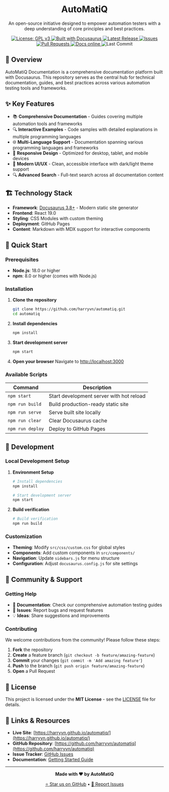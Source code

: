 <h1 align="center">AutoMatiQ</h1>
<p align="center">An open-source initiative designed to empower automation testers with a deep understanding of core principles and best practices.</p>

<p align="center">
  <!-- License -->
  <a href="LICENSE">
    <img src="https://img.shields.io/badge/License-GPL%20v3-blue.svg" alt="License: GPL v3" />
  </a>
  <!-- Built with Docusaurus -->
  <a href="https://docusaurus.io">
    <img src="https://img.shields.io/badge/Built%20with-Docusaurus-green.svg" alt="Built with Docusaurus" />
  </a>
  <!-- Latest Release -->
  <a href="https://github.com/harryvn/automatiq-docs/releases">
    <img src="https://img.shields.io/github/v/release/harryvn/automatiq-docs" alt="Latest Release" />
  </a>
  <!-- Open Issues -->
  <a href="https://github.com/harryvn/automatiq-docs/issues">
    <img src="https://img.shields.io/github/issues/harryvn/automatiq-docs" alt="Issues" />
  </a>
  <!-- Pull Requests -->
  <a href="https://github.com/harryvn/automatiq-docs/pulls">
    <img src="https://img.shields.io/github/issues-pr/harryvn/automatiq-docs" alt="Pull Requests" />
  </a>
  <!-- Docs Online -->
  <a href="https://harryvn.github.io/automatiq/">
    <img src="https://img.shields.io/badge/docs-online-brightgreen" alt="Docs online" />
  </a>
  <!-- Last Commit -->
  <img src="https://img.shields.io/github/last-commit/harryvn/automatiq-docs" alt="Last Commit" />
  <!-- Stars -->
  <!-- <a href="https://github.com/harryvn/automatiq-docs/stargazers">
    <img src="https://img.shields.io/github/stars/harryvn/automatiq-docs?style=social" alt="GitHub Stars" />
  </a> -->
</p>

## 🚀 Overview

AutoMatiQ Documentation is a comprehensive documentation platform built with Docusaurus. This repository serves as the central hub for technical documentation, guides, and best practices across various automation testing tools and frameworks.

## ✨ Key Features

- 📚 **Comprehensive Documentation** - Guides covering multiple automation tools and frameworks
- 🔍 **Interactive Examples** - Code samples with detailed explanations in multiple programming languages
- 🌐 **Multi-Language Support** - Documentation spanning various programming languages and frameworks
- 📱 **Responsive Design** - Optimized for desktop, tablet, and mobile devices
- 🎨 **Modern UI/UX** - Clean, accessible interface with dark/light theme support
- 🔍 **Advanced Search** - Full-text search across all documentation content

## 🏗️ Technology Stack

- **Framework**: [Docusaurus 3.8+](https://docusaurus.io) - Modern static site generator
- **Frontend**: React 19.0
- **Styling**: CSS Modules with custom theming
- **Deployment**: GitHub Pages
- **Content**: Markdown with MDX support for interactive components

## 🚀 Quick Start

### Prerequisites

- **Node.js**: 18.0 or higher
- **npm**: 8.0 or higher (comes with Node.js)

### Installation

1. **Clone the repository**

   ```bash
   git clone https://github.com/harryvn/automatiq.git
   cd automatiq
   ```

2. **Install dependencies**

   ```bash
   npm install
   ```

3. **Start development server**

   ```bash
   npm start
   ```

4. **Open your browser**
   Navigate to [http://localhost:3000](http://localhost:3000)

### Available Scripts

| Command          | Description                              |
| ---------------- | ---------------------------------------- |
| `npm start`      | Start development server with hot reload |
| `npm run build`  | Build production-ready static site       |
| `npm run serve`  | Serve built site locally                 |
| `npm run clear`  | Clear Docusaurus cache                   |
| `npm run deploy` | Deploy to GitHub Pages                   |

## 🔧 Development

### Local Development Setup

1. **Environment Setup**

   ```bash
   # Install dependencies
   npm install

   # Start development server
   npm start
   ```

2. **Build verification**
   ```bash
   # Build verification
   npm run build
   ```

### Customization

- **Theming**: Modify `src/css/custom.css` for global styles
- **Components**: Add custom components in `src/components/`
- **Navigation**: Update `sidebars.js` for menu structure
- **Configuration**: Adjust `docusaurus.config.js` for site settings

## 🤝 Community & Support

### Getting Help

- 📖 **Documentation**: Check our comprehensive automation testing guides
- 🐛 **Issues**: Report bugs and request features
- 💡 **Ideas**: Share suggestions and improvements

### Contributing

We welcome contributions from the community! Please follow these steps:

1. **Fork** the repository
2. **Create** a feature branch (`git checkout -b feature/amazing-feature`)
3. **Commit** your changes (`git commit -m 'Add amazing feature'`)
4. **Push** to the branch (`git push origin feature/amazing-feature`)
5. **Open** a Pull Request

## 📄 License

This project is licensed under the **MIT License** - see the [LICENSE](LICENSE) file for details.

## 🔗 Links & Resources

- **Live Site**: [https://harryvn.github.io/automatiq/](https://harryvn.github.io/automatiq/)
- **GitHub Repository**: [https://github.com/harryvn/automatiq](https://github.com/harryvn/automatiq)
- **Issue Tracker**: [GitHub Issues](https://github.com/harryvn/automatiq/issues)
- **Documentation**: [Getting Started Guide](https://harryvn.github.io/automatiq/docs/welcome)

---

<div align="center">

**Made with ❤️ by AutoMatiQ**

[⭐ Star us on GitHub](https://github.com/harryvn/automatiq) • [🐛 Report Issues](https://github.com/harryvn/automatiq/issues)

</div>
